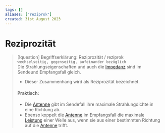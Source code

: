 ```yaml
---
tags: []
aliases: ["reziprok"]
created: 31st August 2023
---
```


# Reziprozität

> [!question] Begriffserklärung: Reziprozität / reziprok  
> `wechselseitig, gegenseitig, aufeinander bezüglich`  
> Die Strahlungseigenschaften und auch die [Impedanz](../Hardwareentwicklung/Impedanz.md) sind im Sendeund Empfangsfall gleich.
> - Dieser Zusammenhang wird als Reziprozität bezeichnet.
> #### Praktisch:
>- Die [Antenne](Antenne.md) gibt im Sendefall ihre maximale Strahlungdichte in eine Richtung ab.
>- Ebenso koppelt die [Antenne](Antenne.md) im Empfangsfall die maximale [Leistung](../Physik/Elektrische%20Leistung.md) einer Welle aus, wenn sie aus einer bestimmten Richtung auf die [Antenne](Antenne.md) trifft.